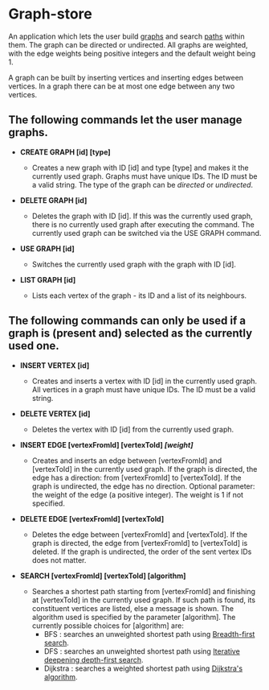 # Graph-store

An application which lets the user build [graphs](https://en.wikipedia.org/wiki/Graph_(discrete_mathematics)) and search [paths](https://en.wikipedia.org/wiki/Path_(graph_theory)) within them. 
The graph can be directed or undirected. 
All graphs are weighted, with the edge weights being positive integers and the default weight being 1.

A graph can be built by inserting vertices and inserting edges between vertices.
In a graph there can be at most one edge between any two vertices.

## The following commands let the user manage graphs.

 - **CREATE GRAPH [id] [type]**
    - Creates a new graph with ID [id] and type [type] and makes it the currently used graph.
  Graphs must have unique IDs. The ID must be a valid string.
  The type of the graph can be *directed* or *undirected*.

 - **DELETE GRAPH [id]**
   - Deletes the graph with ID [id]. 
If this was the currently used graph, there is no currently used graph after executing the command.
The currently used graph can be switched via the USE GRAPH command.

 - **USE GRAPH [id]**
   - Switches the currently used graph with the graph with ID [id].

 - **LIST GRAPH [id]**
   - Lists each vertex of the graph - its ID and a list of its neighbours.


## The following commands can only be used if a graph is (present and) selected as the currently used one.

 - **INSERT VERTEX [id]**
   - Creates and inserts a vertex with ID [id] in the currently used graph. 
All vertices in a graph must have unique IDs. The ID must be a valid string.

 - **DELETE VERTEX [id]**
   - Deletes the vertex with ID [id] from the currently used graph. 

 - **INSERT EDGE [vertexFromId] [vertexToId] *[weight]***
   - Creates and inserts an edge between [vertexFromId] and [vertexToId] in the currently used graph. 
If the graph is directed, the edge has a direction: from [vertexFromId] to [vertexToId].
If the graph is undirected, the edge has no direction. 
Optional parameter: the weight of the edge (a positive integer). The weight is 1 if not specified.

 - **DELETE EDGE [vertexFromId] [vertexToId]**
   - Deletes the edge between [vertexFromId] and [vertexToId]. 
If the graph is directed, the edge from [vertexFromId] to [vertexToId] is deleted.
If the graph is undirected, the order of the sent vertex IDs does not matter.

- **SEARCH [vertexFromId] [vertexToId] [algorithm]**
  - Searches a shortest path starting from [vertexFromId] and finishing at [vertexToId] in the 
currently used graph.
If such path is found, its constituent vertices are listed, else a message is shown.
The algorithm used is specified by the parameter [algorithm].
The currently possible choices for [algorithm] are:
     - BFS : searches an unweighted shortest path using [Breadth-first search](https://en.wikipedia.org/wiki/Breadth-first_search).
     - DFS : searches an unweighted shortest path using [Iterative deepening depth-first search](https://en.wikipedia.org/wiki/Iterative_deepening_depth-first_search).
     - Dijkstra : searches a weighted shortest path using [Dijkstra's algorithm](https://en.wikipedia.org/wiki/Dijkstra%27s_algorithm).

